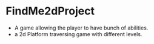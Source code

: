 # FindMe2dProject
- A game allowing the player to have bunch of abilities.
- a 2d Platform traversing game with different levels.
